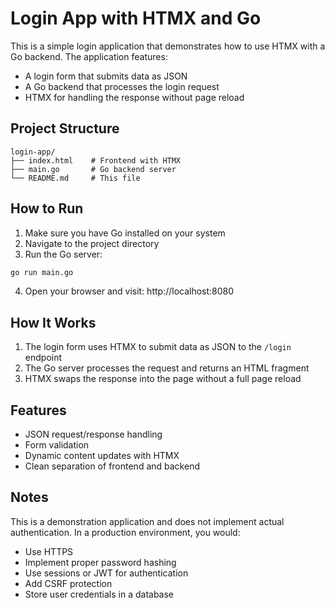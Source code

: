 # Login App with HTMX and Go

This is a simple login application that demonstrates how to use HTMX with a Go backend. The application features:

- A login form that submits data as JSON
- A Go backend that processes the login request
- HTMX for handling the response without page reload

## Project Structure

```
login-app/
├── index.html    # Frontend with HTMX
├── main.go       # Go backend server
└── README.md     # This file
```

## How to Run

1. Make sure you have Go installed on your system
2. Navigate to the project directory
3. Run the Go server:

```bash
go run main.go
```

4. Open your browser and visit: http://localhost:8080

## How It Works

1. The login form uses HTMX to submit data as JSON to the `/login` endpoint
2. The Go server processes the request and returns an HTML fragment
3. HTMX swaps the response into the page without a full page reload

## Features

- JSON request/response handling
- Form validation
- Dynamic content updates with HTMX
- Clean separation of frontend and backend

## Notes

This is a demonstration application and does not implement actual authentication. In a production environment, you would:

- Use HTTPS
- Implement proper password hashing
- Use sessions or JWT for authentication
- Add CSRF protection
- Store user credentials in a database
